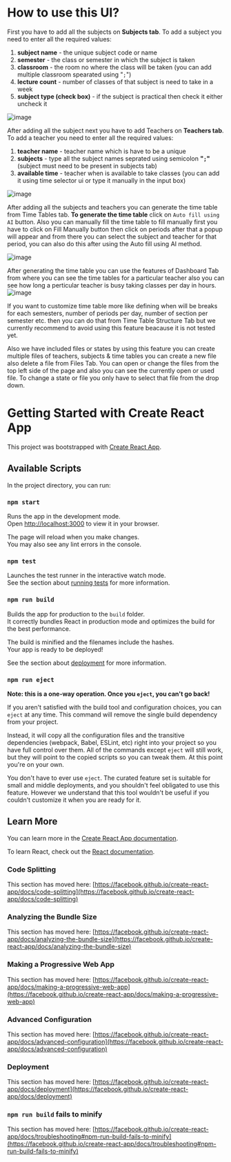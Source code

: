 # How to use this UI?

First you have to add all the subjects on **Subjects tab**.
To add a subject you need to enter all the required values:
1. **subject name** - the unique subject code or name
2. **semester** - the class or semester in which the subject is taken
3. **classroom** - the room no where the class will be taken (you can add multiple classroom spearated using "`;`")
4. **lecture count** - number of classes of that subject is need to take in a week
5. **subject type (check box)** - if the subject is practical then check it either uncheck it

![image](https://github.com/Super7000/Time-Table-Creator-ReactJS/assets/86580414/8d69579c-2e02-4807-b9cc-c07da418e096)

After adding all the subject next you have to add Teachers on **Teachers tab**.
To add a teacher you need to enter all the required values:
1. **teacher name** - teacher name which is have to be a unique
2. **subjects** - type all the subject names seprated using semicolon **"`;`"** (subject must need to be present in subjects tab)
3. **available time** - teacher when is available to take classes (you can add it using time selector ui or type it manually in the input box)

![image](https://github.com/Super7000/Time-Table-Creator-ReactJS/assets/86580414/73982b93-8874-48fb-80c5-45eb6396b01d)

After adding all the subjects and teachers you can generate the time table from Time Tables tab.
**To generate the time table** click on `Auto fill using AI` button. Also you can manually fill the time table to fill manually first you have to click on Fill Manually button then click on periods after that a popup will appear and from there you can select the subject and teacher for that period, you can also do this after using the Auto fill using AI method.

![image](https://github.com/Super7000/Time-Table-Creator-ReactJS/assets/86580414/c57bdb33-bd2d-49f0-b67f-5730ecf42a64)

After generating the time table you can use the features of Dashboard Tab from where you can see the time tables for a particular teacher also you can see how long a perticular teacher is busy taking classes per day in hours.
![image](https://github.com/Super7000/Time-Table-Creator-ReactJS/assets/86580414/f0e196d2-b2fb-4d42-bc61-6ba337d9a524)

If you want to customize time table more like defining when will be breaks for each semesters, number of periods per day, number of section per semester etc. then you can do that from Time Table Structure Tab but we currently recommend to avoid using this feature beacause it is not tested yet.

Also we have included files or states by using this feature you can create multiple files of teachers, subjects & time tables you can create a new file also delete a file from Files Tab. You can open or change the files from the top left side of the page and also you can see the currently open or used file. To change a state or file you only have to select that file from the drop down.

# Getting Started with Create React App

This project was bootstrapped with [Create React App](https://github.com/facebook/create-react-app).

## Available Scripts

In the project directory, you can run:

### `npm start`

Runs the app in the development mode.\
Open [http://localhost:3000](http://localhost:3000) to view it in your browser.

The page will reload when you make changes.\
You may also see any lint errors in the console.

### `npm test`

Launches the test runner in the interactive watch mode.\
See the section about [running tests](https://facebook.github.io/create-react-app/docs/running-tests) for more information.

### `npm run build`

Builds the app for production to the `build` folder.\
It correctly bundles React in production mode and optimizes the build for the best performance.

The build is minified and the filenames include the hashes.\
Your app is ready to be deployed!

See the section about [deployment](https://facebook.github.io/create-react-app/docs/deployment) for more information.

### `npm run eject`

**Note: this is a one-way operation. Once you `eject`, you can't go back!**

If you aren't satisfied with the build tool and configuration choices, you can `eject` at any time. This command will remove the single build dependency from your project.

Instead, it will copy all the configuration files and the transitive dependencies (webpack, Babel, ESLint, etc) right into your project so you have full control over them. All of the commands except `eject` will still work, but they will point to the copied scripts so you can tweak them. At this point you're on your own.

You don't have to ever use `eject`. The curated feature set is suitable for small and middle deployments, and you shouldn't feel obligated to use this feature. However we understand that this tool wouldn't be useful if you couldn't customize it when you are ready for it.

## Learn More

You can learn more in the [Create React App documentation](https://facebook.github.io/create-react-app/docs/getting-started).

To learn React, check out the [React documentation](https://reactjs.org/).

### Code Splitting

This section has moved here: [https://facebook.github.io/create-react-app/docs/code-splitting](https://facebook.github.io/create-react-app/docs/code-splitting)

### Analyzing the Bundle Size

This section has moved here: [https://facebook.github.io/create-react-app/docs/analyzing-the-bundle-size](https://facebook.github.io/create-react-app/docs/analyzing-the-bundle-size)

### Making a Progressive Web App

This section has moved here: [https://facebook.github.io/create-react-app/docs/making-a-progressive-web-app](https://facebook.github.io/create-react-app/docs/making-a-progressive-web-app)

### Advanced Configuration

This section has moved here: [https://facebook.github.io/create-react-app/docs/advanced-configuration](https://facebook.github.io/create-react-app/docs/advanced-configuration)

### Deployment

This section has moved here: [https://facebook.github.io/create-react-app/docs/deployment](https://facebook.github.io/create-react-app/docs/deployment)

### `npm run build` fails to minify

This section has moved here: [https://facebook.github.io/create-react-app/docs/troubleshooting#npm-run-build-fails-to-minify](https://facebook.github.io/create-react-app/docs/troubleshooting#npm-run-build-fails-to-minify)
